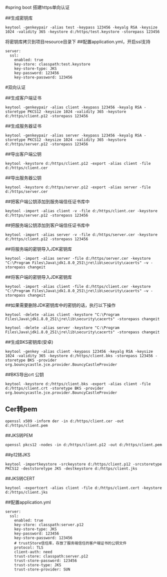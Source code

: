 #spring boot 搭建https单向认证

##生成密钥库
```
keytool -genkeypair -alias test -keypass 123456 -keyalg RSA -keysize 1024 -validity 365 -keystore d:/https/test.keystore -storepass 123456
```
将密钥库拷贝到项目resource目录下
##配置application.yml，开启ssl支持

```
server:
  ssl:
    enabled: true
    key-store: classpath:test.keystore
    key-store-type: JKS
    key-password: 123456
    key-store-password: 123456

```
#双向认证

##生成客户端证书

```
keytool -genkeypair -alias client -keypass 123456 -keyalg RSA -storetype PKCS12 -keysize 1024 -validity 365 -keystore d:/https/client.p12 -storepass 123456
```
##生成服务器证书

```
keytool -genkeypair -alias server -keypass 123456 -keyalg RSA -storetype PKCS12 -keysize 1024 -validity 365 -keystore d:/https/server.p12 -storepass 123456
```
##导出客户端公钥

```
keytool -keystore d:/https/client.p12 -export -alias client -file d:/https/client.cer
```
##导出服务器公钥

```
keytool -keystore d:/https/server.p12 -export -alias server -file d:/https/server.cer
```
##把客户端公钥添加到服务端信任证书库中

```
keytool -import -alias client -v -file d:/https/client.cer -keystore d:/https/server.p12 -storepass 123456
```
##把服务端公钥添加到客户端信任证书库中

```
keytool -import -alias server -v -file d:/https/server.cer -keystore d:/https/client.p12 -storepass 123456
```
##将服务端的密钥导入JDK密钥库

```
keytool -import -alias server -file d:/https/server.cer -keystore "C:\Program Files\Java\jdk1.8.0_251\jre\lib\security\cacerts" –v -storepass changeit
```
##将客户端的密钥导入JDK密钥库

```
keytool -import -alias client -file d:/https/client.cer -keystore "C:\Program Files\Java\jdk1.8.0_251\jre\lib\security\cacerts" –v -storepass changeit
```
##如果需要删除JDK密钥库中的密钥的话，执行以下操作

```
keytool -delete -alias client -keystore "C:\Program Files\Java\jdk1.8.0_251\jre\lib\security\cacerts" -storepass changeit

keytool -delete -alias server -keystore "C:\Program Files\Java\jdk1.8.0_251\jre\lib\security\cacerts" -storepass changeit
```
##生成BKS密钥库(安卓)

```
keytool -genkey -alias client -keypass 123456 -keyalg RSA -keysize 1024 -validity 365 -keystore d:/https/client.bks -storepass 123456 -storetype BKS -provider org.bouncycastle.jce.provider.BouncyCastleProvider
```
##BKS导出crt 公钥
```
keytool -keystore d:/https/client.bks -export -alias client -file d:/https/client.crt -storetype BKS -provider org.bouncycastle.jce.provider.BouncyCastleProvider
```
## Cer转pem
```
openssl x509 -inform der -in d:/https/client.cer -out d:/https/client.pem
```
##JKS转PEM
```
openssl pkcs12 -nodes -in d:/https/client.p12 -out d:/https/client.pem
```
##p12转JKS
```
keytool -importkeystore -srckeystore d:/https/client.p12 -srcstoretype PKCS12 -deststoretype JKS -destkeystore d:/https/client.jks
```
##JKS转CERT
```
keytool -exportcert -alias client -file d:/https/client.cert -keystore d:/https/client.jks
```
##配置application.yml

```
server:
  ssl:
    enabled: true
    key-store: classpath:server.p12
    key-store-type: JKS
    key-password: 123456
    key-store-password: 123456
    # trustStore信任库，存放了服务端信任的客户端证书的公钥文件
    protocol: TLS
    client-auth: need
    trust-store: classpath:server.p12
    trust-store-password: 123456
    trust-store-type: JKS
    trust-store-provider: SUN
```